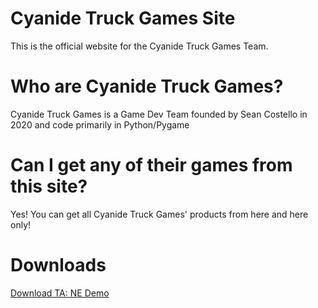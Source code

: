 # Cyanide Truck Games Site
This is the official website for the Cyanide Truck Games Team.

# Who are Cyanide Truck Games?
Cyanide Truck Games is a Game Dev Team founded by Sean Costello in 2020 and code primarily in Python/Pygame

# Can I get any of their games from this site?
Yes! You can get all Cyanide Truck Games' products from here and here only!

# Downloads
<a id="raw-url" href="https://raw.githubusercontent.com/Cyanide-Truck-Games/Cyanide-Truck-Games/main/ta_ne_launcher.zip">Download TA: NE Demo</a>
